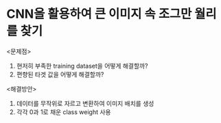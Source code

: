 # CNN을 활용하여 큰 이미지 속 조그만 월리를 찾기

<문제점>
1. 현저히 부족한 training dataset을 어떻게 해결할까?
2. 편향된 타겟 값을 어떻게 해결할까?

<해결방안>
1. 데이터를 무작위로 자르고 변환하여 이미지 배치를 생성
2. 각각 0과 1로 채운 class weight 사용
